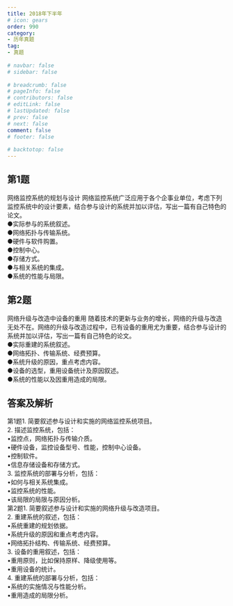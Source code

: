 ```yaml
---  
title: 2018年下半年  
# icon: gears  
order: 990  
category:  
- 历年真题  
tag:  
- 真题  
  
# navbar: false  
# sidebar: false  
  
# breadcrumb: false  
# pageInfo: false  
# contributors: false  
# editLink: false  
# lastUpdated: false  
# prev: false  
# next: false  
comment: false  
# footer: false  
  
# backtotop: false  
---  
```

## 第1题 ##

网络监控系统的规划与设计 网络监控系统广泛应用于各个企事业单位，考虑下列监控系统中的设计要素，结合参与设计的系统并加以评估，写出一篇有自己特色的论文。  
●实际参与的系统叙述。  
●网络拓扑与传输系统。  
●硬件与软件购置。  
●控制中心。  
●存储方式。  
●与相关系统的集成。  
●系统的性能与局限。  


## 第2题 ##

网络升级与改造中设备的重用 随着技术的更新与业务的增长，网络的升级与改造无处不在。网络的升级与改造过程中，已有设备的重用尤为重要，结合参与设计的系统并加以评估，写出一篇有自己特色的论文。  
●实际重建的系统叙述。  
●网络拓扑、传输系统、经费预算。  
●系统升级的原因，重点考虑内容。  
●设备的选型，重用设备统计及原因叙述。  
●系统的性能以及因重用造成的局限。  
  


## 答案及解析 ##

  

第1题1. 简要叙述参与设计和实施的网络监控系统项目。  
2. 描述监控系统，包括：  
•监控点，网络拓扑与传输介质。  
•硬件设备，监控设备型号、性能，控制中心设备。  
•控制软件。  
•信息存储设备和存储方式。  
3. 监控系统的部署与分析，包括：  
•如何与相关系统集成。  
•监控系统的性能。  
•该局限的局限与原因分析。  
第2题1. 简要叙述参与设计和实施的网络升级与改造项目。  
2. 重建系统的叙述，包括：  
•系统重建的规划依据。  
•系统升级的原因和重点考虑内容。  
•网络拓扑结构、传输系统、经费预算。  
3. 设备的重用叙述，包括：  
•重用原则，比如保持原样、降级使用等。  
•重用设备的统计。  
4. 重建系统的部署与分析，包括：  
•系统的实施情况与性能分析。  
•重用造成的局限分析。  

